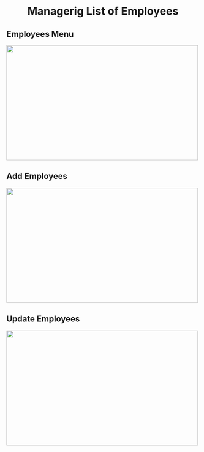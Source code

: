 <h1 align="center">Managerig List of Employees</h1>

## Employees Menu
<img src="https://github.com/ComanMatei/Managering_Employees/assets/125188207/ce286879-3c4b-491f-8412-21ccdfff9f9c" width="500" height="300" />

## Add Employees
<img src="https://github.com/ComanMatei/Managering_Employees/assets/125188207/1d082070-c3e3-4d5b-8b55-a8d50e3e2f7c" width="500" height="300" />

## Update Employees
<img src="https://github.com/ComanMatei/Managering_Employees/assets/125188207/6847b84a-6b65-4577-bbed-0f7d1f24d71a" width="500" height="300" />


